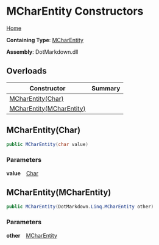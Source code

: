 # MCharEntity Constructors

[Home](../../../../README.md)

**Containing Type**: [MCharEntity](../README.md)

**Assembly**: DotMarkdown\.dll

## Overloads

| Constructor | Summary |
| ----------- | ------- |
| [MCharEntity(Char)](#DotMarkdown_Linq_MCharEntity__ctor_System_Char_) | |
| [MCharEntity(MCharEntity)](#DotMarkdown_Linq_MCharEntity__ctor_DotMarkdown_Linq_MCharEntity_) | |

## MCharEntity\(Char\) <a name="DotMarkdown_Linq_MCharEntity__ctor_System_Char_"></a>

```csharp
public MCharEntity(char value)
```

### Parameters

**value** &ensp; [Char](https://docs.microsoft.com/en-us/dotnet/api/system.char)

## MCharEntity\(MCharEntity\) <a name="DotMarkdown_Linq_MCharEntity__ctor_DotMarkdown_Linq_MCharEntity_"></a>

```csharp
public MCharEntity(DotMarkdown.Linq.MCharEntity other)
```

### Parameters

**other** &ensp; [MCharEntity](../README.md)